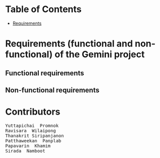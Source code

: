# Table of Contents
- [Requirements](#requirements-functional-and-non-functional-of-the-gemini-project)

# Requirements (functional and non-functional) of the Gemini project
## Functional requirements

## Non-functional requirements


# Contributors
<pre>
Yuttapichai  Promnok
Ravisara  Wilaipong
Thanakrit Siripanjanon
Patthaweekan  Panplab
Papavarin  Khamim
Sirada  Namboot 
</pre>
